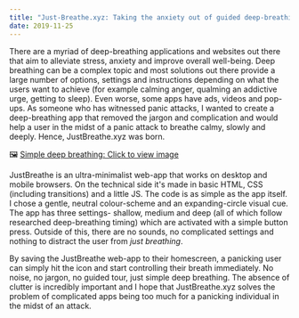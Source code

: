 ```yaml
---
title: "Just-Breathe.xyz: Taking the anxiety out of guided deep-breathing"
date: 2019-11-25
---
```


There are a myriad of deep-breathing applications and websites out there that aim to alleviate stress, anxiety and improve overall well-being. Deep breathing can be a complex topic and most solutions out there provide a large number of options, settings and instructions depending on what the users want to achieve (for example calming anger, qualming an addictive urge, getting to sleep). Even worse, some apps have ads, videos and pop-ups.
As someone who has witnessed panic attacks, I wanted to create a deep-breathing app that removed the jargon and complication and would help a user in the midst of a panic attack to breathe calmy, slowly and deeply. Hence, JustBreathe.xyz was born.

🖼️ [Simple deep breathing: Click to view image](https://thepracticaldev.s3.amazonaws.com/i/7o722hdt4i24z24dk0k2.jpg)

JustBreathe is an ultra-minimalist web-app that works on desktop and mobile browsers. On the technical side it's made in basic HTML, CSS (including transitions) and a little JS. The code is as simple as the app itself. I chose a gentle, neutral colour-scheme and an expanding-circle visual cue. The app has three settings- shallow, medium and deep (all of which follow researched deep-breathing timing) which are activated with a simple button press. Outside of this, there are no sounds, no complicated settings and nothing to distract the user from *just breathing*.

By saving the JustBreathe web-app to their homescreen, a panicking user can simply hit the icon and start controlling their breath immediately. No noise, no jargon, no guided tour, just simple deep breathing. The absence of clutter is incredibly important and I hope that JustBreathe.xyz solves the problem of complicated apps being too much for a panicking individual in the midst of an attack.